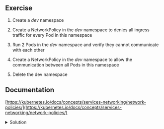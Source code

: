 ## Exercise

1. Create a *dev* namespace

2. Create a NetworkPolicy in the *dev* namespace to denies all ingress traffic for every Pod in this namespace

3. Run 2 Pods in the *dev* namespace and verify they cannot communicate with each other

4. Create a NetworkPolicy in the *dev* namespace to allow the communication between all Pods in this namespace

5. Delete the dev namespace

## Documentation

[https://kubernetes.io/docs/concepts/services-networking/network-policies/](https://kubernetes.io/docs/concepts/services-networking/network-policies/)

<details>
  <summary markdown="span">Solution</summary>

1. Create a *dev* namespace

```
k create ns dev
```

2. Create a NetworkPolicy in the *dev* namespace to denies all ingress traffic for every Pod in this namespace

Creation of NetworkPolicy:

```
cat <<EOF | k -n dev apply -f -
apiVersion: networking.k8s.io/v1
kind: NetworkPolicy
metadata:
  name: default-deny
spec:
  podSelector: {}
  policyTypes:
  - Ingress
EOF
```

3. Run 2 Pods in the *dev* namespace and verify they cannot communicate with each other

Creation of a nginx pod

```
k -n dev run nginx --image=nginx:1.20
```

Get pod's IP

```
POD_IP=$(k get po nginx -n dev -o jsonpath={.status.podIP})
```

Try to reach the nginx Pod from another Pod

```
k -n dev run --rm -ti debug --image=alpine:3.15 --restart=Never -- wget -T 5 ${POD_IP}
...hanging...
```

4. Create a NetworkPolicy in the *dev* namespace to allow the communication between all Pods in this namespace

Creation of a new NetworkPolicy:

```
cat <<EOF | k -n dev apply -f -
apiVersion: networking.k8s.io/v1
kind: NetworkPolicy
metadata:
  name: allow-in-namespace
spec:
  podSelector: {}
  policyTypes:
  - Ingress
  - Egress
  ingress:
  - from:
    - podSelector: {}
  egress:
  - to:
    - podSelector: {}
EOF
```

Checking that the debug pod can now reach the nginx one:

```
k -n dev run --rm -ti debug --image=alpine:3.15 --restart=Never -- wget -T 5 -q -O- ${POD_IP}
If you don't see a command prompt, try pressing enter.
<!DOCTYPE html>
<html>
<head>
<title>Welcome to nginx!</title>
<style>
    body {
        width: 35em;
        margin: 0 auto;
        font-family: Tahoma, Verdana, Arial, sans-serif;
    }
</style>
</head>
<body>
<h1>Welcome to nginx!</h1>
<p>If you see this page, the nginx web server is successfully installed and
working. Further configuration is required.</p>

<p>For online documentation and support please refer to
<a href="http://nginx.org/">nginx.org</a>.<br/>
Commercial support is available at
<a href="http://nginx.com/">nginx.com</a>.</p>

<p><em>Thank you for using nginx.</em></p>
</body>
</html>
```

5. Delete the dev namespace

This will delete the Pod and the NetworkPolicies as well:

```
k delete ns/dev
```
</details>

